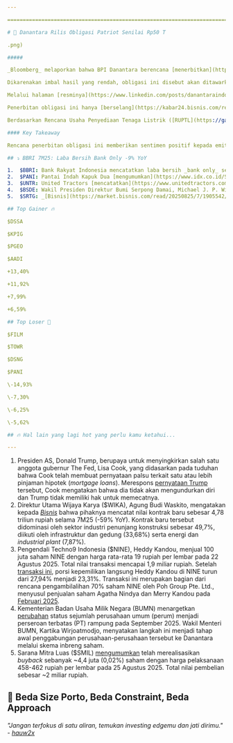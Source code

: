 ```yaml
---

==================================================================================================================================================================================================================================

# 💸 Danantara Rilis Obligasi Patriot Senilai Rp50 T

.png)

##### 

_Bloomberg_ melaporkan bahwa BPI Danantara berencana [menerbitkan](https://www.bloomberg.com/news/articles/2025-08-26/danantara-seeking-3-1-billion-in-bonds-from-patriot-investors) Obligasi Patriot senilai 50 triliun rupiah pada 1 Oktober 2025. Penerbitan obligasi ini disebut akan terdiri dari 2 seri yakni tenor 5 tahun dan 7 tahun, masing-masing senilai 25 triliun rupiah dengan kupon sebesar 2%, di bawah tingkat imbal hasil obligasi pemerintah tenor sejenis di kisaran 6%.

Dikarenakan imbal hasil yang rendah, obligasi ini disebut akan ditawarkan melalui _private placement_ kepada sejumlah pemimpin bisnis nasional. Chief Investment Officer (CIO) Danantara, Pandu Sjahrir, menjelaskan, obligasi ini merupakan instrumen pembiayaan strategis yang lazim digunakan di berbagai negara, seperti Jepang dan Amerika Serikat (AS), untuk memperkuat kemandirian pembiayaan nasional. Penerbitan obligasi ini sendiri [didukung](https://investor.id/market/407570/prajogo-hingga-boy-thohir-dukung-patriot-bond-danantara-saham-toba-panas#goog_rewarded) oleh beberapa konglomerat seperti Prajogo Pangestu, Franky Widjaja, hingga Boy Thohir.

Melalui halaman [resminya](https://www.linkedin.com/posts/danantaraindonesia_danantara-indonesia-diaries-activity-7365925371826855936-kfPF), Danantara mengatakan bahwa dana yang dihimpun dari obligasi ini akan diinvestasikan ke sektor transisi energi dan lainnya. Sementara itu, _Bloomberg_ melaporkan bahwa dana tersebut akan digunakan untuk proyek _waste-to-energy_ (WTE).

Penerbitan obligasi ini hanya [berselang](https://kabar24.bisnis.com/read/20250825/15/1905527/menko-pangan-zulhas-perpres-waste-to-energy-segera-terbit) satu hari setelah Menko Pangan, Zulkifli Hasan, mengatakan bahwa Peraturan Presiden (Perpres) terkait WTE diperkirakan akan terbit dalam satu-dua hari ke depan.

Berdasarkan Rencana Usaha Penyediaan Tenaga Listrik ([RUPTL](https://gatrik.esdm.go.id/assets/uploads/download_index/files/b967d-ruptl-pln-2025-2034-pub-.pdf)) PLN Tahun 2025, pembangunan instalasi pengolah sampah menjadi energi listrik berbasis teknologi ramah lingkungan akan berada di 12 kota yaitu: Palembang, Tangerang, Tangerang Selatan, DKI Jakarta, Bandung, Bekasi, Semarang, Surakarta, Surabaya, Makassar, Manado dan Denpasar dengan total kapasitas pembangkit sebesar 453 MW hingga 2034.

#### Key Takeaway

Rencana penerbitan obligasi ini memberikan sentimen positif kepada emiten-emiten yang memiliki eksposur pada bisnis WTE dan ekosistemnya seperti $TOBA dan $OASA, di mana harga sahamnya masing-masing menguat +17,9% dan +24,3% pada perdagangan hari ini, Selasa (26/8). TOBA sendiri pada Maret 2025 menuntaskan [akuisisi](https://www.idx.co.id/StaticData/NewsAndAnnouncement/ANNOUNCEMENTSTOCK/From_EREP/202506/c90854ec81_25fbc388d2.pdf) Sembcorp Environment, perusahaan pengelolaan limbah rumah tangga di Singapura yang berlokasi di Jurong. Sementara itu, OASA [berencana](https://www.tempo.co/lingkungan/proyek-rp-1-69-triliun-olah-sampah-tpa-cipeucang-jadi-listrik-dimulai-1364228) untuk menggandeng perusahaan dari China untuk membangun PLTSa di TPA Cipeucang, Serpong. Proyek tersebut diperkirakan bernilai 1,69 triliun rupiah dan akan menghasilkan listrik sebesar 15,7 MW.

## ⤵️ BBRI 7M25: Laba Bersih Bank Only -9% YoY

1.  $BBRI: Bank Rakyat Indonesia mencatatkan laba bersih _bank only_ sebesar 3,8 triliun rupiah pada Juli 2025 (+20% YoY, -38% MoM). Hasil ini membuat laba bersih _bank only_ selama 7M25 mencapai 28,6 triliun rupiah (\-9% YoY), setara 50,3% estimasi 2025F konsolidasi konsensus (vs. 7M24 _bank only_: 52,2% realisasi konsolidasi 2024). Kenaikan laba bersih secara tahunan pada Juli 2025 didorong oleh penurunan signifikan pada beban provisi (-55% YoY, -12% MoM), meski Pre-Provision Operating Profit (PPOP) tergolong lemah di level 7,6 triliun rupiah (-28% YoY, -31% MoM). Secara kumulatif selama 7M25, penurunan laba bersih didorong oleh: 1) PPOP yang lemah -4% YoY akibat kenaikan _opex_ +10% YoY; dan 2) beban provisi yang meningkat +4% YoY. Per Juli 2025, pertumbuhan kredit _bank only_ tercatat sebesar +5% YoY, masih relatif stabil dibandingkan pertumbuhan per Juni 2025.
2.  $PANI: Pantai Indah Kapuk Dua [mengumumkan](https://www.idx.co.id/StaticData/NewsAndAnnouncement/ANNOUNCEMENTSTOCK/From_EREP/202508/f368f11cdb_3b15e106f3.pdf) rencana untuk menggelar _private placement_ senilai 300 miliar rupiah dengan menerbitkan hingga ~20,9 juta saham baru yang akan diambil oleh pengendali, PT Multi Artha Pratama. Harga pelaksanaan _private placement_ sebesar 14.350 rupiah per lembar. Harga pelaksanaan adalah minimal 90% dari rata-rata harga penutupan saham perseroan selama 25 hari bursa terakhir. Adapun perolehan dana ditujukan untuk memperkuat struktur permodalan anak usaha, yakni PT Cahaya Inti Sentosa, PT Panorama Eka Tunggal, dan PT Karunia Utama Selaras. Aksi korporasi ini merupakan bagian dari rencana _private placement_ yang telah disetujui dalam [RUPSLB pada Juni 2024](https://www.idx.co.id/StaticData/NewsAndAnnouncement/ANNOUNCEMENTSTOCK/From_EREP/202406/018c40ac02_62c43ec92a.pdf).
3.  $UNTR: United Tractors [mencatatkan](https://www.unitedtractors.com/wp-content/uploads/2025/03/UNTR-Monthly-Operational-Update-as-of-Jul-2025.pdf) penjualan alat berat merek Komatsu sebanyak 370 unit pada Juli 2025 (\-2,4% MoM, +0,5% YoY). Secara kumulatif selama 7M25, penjualan Komatsu mencapai 3.098 unit (+23,2% YoY), setara 67% target 2025 di level 4.600 unit, dengan _market share_ stabil di level 24% (vs. 1H25: 24%, 7M24: 28%). Dari segmen kontraktor pertambangan, UNTR mencatatkan volume produksi batu bara sebesar 82,7 juta ton (-1,4% YoY) selama 7M25, dengan _overburden removal_ sebesar 637,9 juta bcm (-8,8% YoY).
4.  $BSDE: Wakil Presiden Direktur Bumi Serpong Damai, Michael J. P. Widjaja, membeli ~3,3 juta saham BSDE dengan harga rata-rata ~911 rupiah per lembar pada 19 Agustus 2025. Total nilai transaksi mencapai 3 miliar rupiah. Setelah [transaksi ini](https://www.idx.co.id/StaticData/NewsAndAnnouncement/ANNOUNCEMENTSTOCK/From_EREP/202508/5ea507b895_9d5c4ba833.pdf), porsi kepemilikan langsung Michael J. P. Widjaja naik dari 0,04% menjadi 0,06%.
5.  $SRTG: _[Bisnis](https://market.bisnis.com/read/20250825/7/1905542/sandiaga-uno-beri-sinyal-zap-misoa-story-hingga-bobobox-bakal-ipo)_ melaporkan bahwa pemegang saham Saratoga Investama Sedaya, Sandiaga Salahuddin Uno, membuka kemungkinan rencana IPO bagi 3 perusahaan portofolio SRTG dalam 2-3 tahun ke depan, antara lain klinik kecantikan ZAP, _brand_ rumah makan Misoa Story, dan pengelola hotel Bobobox. Sebelumnya, pada Januari 2025, Direktur Investasi SRTG, Devin Wirawan, sempat menyebut bahwa pihaknya membuka peluang IPO untuk MGM Bosco Logistics yang bergerak di bisnis _cold chain logistics_ dan perusahaan energi Xurya Energy.

## Top Gainer 🔥

$DSSA

$KPIG

$PGEO

$AADI

+13,40%

+11,92%

+7,99%

+6,59%

## Top Loser 🤕

$FILM

$TOWR

$DSNG

$PANI

\-14,93%

\-7,30%

\-6,25%

\-5,62%

## 🔥 Hal lain yang lagi hot yang perlu kamu ketahui...

---
```


1.  Presiden AS, Donald Trump, berupaya untuk menyingkirkan salah satu anggota gubernur The Fed, Lisa Cook, yang didasarkan pada tuduhan bahwa Cook telah membuat pernyataan palsu terkait satu atau lebih pinjaman hipotek (_mortgage loans_). Merespons [pernyataan Trump](https://www.bloomberg.com/news/articles/2025-08-26/trump-removes-fed-governor-lisa-cook-effective-immediately) tersebut, Cook mengatakan bahwa dia tidak akan mengundurkan diri dan Trump tidak memiliki hak untuk memecatnya.
2.  Direktur Utama Wijaya Karya ($WIKA), Agung Budi Waskito, mengatakan kepada _[Bisnis](https://ekonomi.bisnis.com/read/20250825/45/1905443/wika-kantongi-kontrak-baru-rp478-triliun-untuk-bisnis-berkelanjutan)_ bahwa pihaknya mencatat nilai kontrak baru sebesar 4,78 triliun rupiah selama 7M25 (\-59% YoY). Kontrak baru tersebut didominasi oleh sektor industri penunjang konstruksi sebesar 49,7%, diikuti oleh infrastruktur dan gedung (33,68%) serta energi dan _industrial plant_ (7,87%).
3.  Pengendali Techno9 Indonesia ($NINE), Heddy Kandou, menjual 100 juta saham NINE dengan harga rata-rata 19 rupiah per lembar pada 22 Agustus 2025. Total nilai transaksi mencapai 1,9 miliar rupiah. Setelah [transaksi ini](https://www.idx.co.id/StaticData/NewsAndAnnouncement/ANNOUNCEMENTSTOCK/From_EREP/202508/e3b0530e41_dcc9e29832.pdf), porsi kepemilikan langsung Heddy Kandou di NINE turun dari 27,94% menjadi 23,31%. Transaksi ini merupakan bagian dari rencana pengambilalihan 70% saham NINE oleh Poh Group Pte. Ltd., menyusul penjualan saham Agatha Nindya dan Merry Kandou pada [Februari 2025](https://snips.stockbit.com/snips-terbaru/bbri-1m25-laba-bersih-58-yoy-beban-provisi-diproyeksikan-turun#:~:text=%24NINE%3A%C2%A0Dua,Group%20Pte.%20Ltd.).
4.  Kementerian Badan Usaha Milik Negara (BUMN) menargetkan [perubahan](https://investor.id/macroeconomy/407451/sebelum-masuk-danantara-perum-bumn-ditargetkan-berubah-jadi-pt-pada-september-2025) status sejumlah perusahaan umum (perum) menjadi perseroan terbatas (PT) rampung pada September 2025. Wakil Menteri BUMN, Kartika Wirjoatmodjo, menyatakan langkah ini menjadi tahap awal penggabungan perusahaan-perusahaan tersebut ke Danantara melalui skema inbreng saham.
5.  Sarana Mitra Luas ($SMIL) [mengumumkan](https://www.idx.co.id/StaticData/NewsAndAnnouncement/ANNOUNCEMENTSTOCK/From_EREP/202508/bc9b6541ce_c6e0dc249d.pdf) telah merealisasikan _buyback_ sebanyak ~4,4 juta (0,02%) saham dengan harga pelaksanaan 458-462 rupiah per lembar pada 25 Agustus 2025. Total nilai pembelian sebesar ~2 miliar rupiah.

## 🤺 Beda Size Porto, Beda Constraint, Beda Approach

###### _"Jangan terfokus di satu aliran, temukan investing edgemu dan jati dirimu." -_ _[hauw2x](https://stockbit.com/Hauw2x?source=)_

#####

